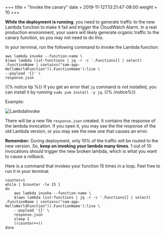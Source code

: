 +++
title = "Invoke the canary"
date = 2019-11-12T13:21:47-08:00
weight = 10
+++

**While the deployment is running**, you need to generate traffic to the new Lambda function to make it fail and trigger the CloudWatch Alarm. In a real production environment, your users will likely generate organic traffic to the canary function, so you may not need to do this.

In your terminal, run the following command to invoke the Lambda function:

```
aws lambda invoke --function-name \
$(aws lambda list-functions | jq -r -c '.Functions[] | select( .FunctionName | contains("sam-app-HelloWorldFunction")).FunctionName'):live \
--payload '{}' \
response.json
```

{{% notice tip %}}
If you get an error that `jq` command is not installed, you can install it by running `sudo yum install -y jq`.
{{% /notice%}}

Example: 

![LambdaInvoke](/images/screenshot-lambda-invoke.png)

There will be a new file `response.json` created. It contains the response of the lambda invocation. If you open it, you may see the the response of the old Lambda version, or you may see the new one that causes an error. 

**Remember:** During deployment, only 10% of the traffic will be routed to the new version. So, **keep on invoking your lambda many times**. 1 out of 10 invocations should trigger the new broken lambda, which is what you want to cause a rollback.

Here is a command that invokes your function 15 times in a loop. Feel free to run it in your terminal.

```
counter=1
while [ $counter -le 15 ]
do
    aws lambda invoke --function-name \
    $(aws lambda list-functions | jq -r -c '.Functions[] | select( .FunctionName | contains("sam-app-HelloWorldFunction")).FunctionName'):live \
    --payload '{}' \
    response.json
    sleep 1
    ((counter++))
done
```
